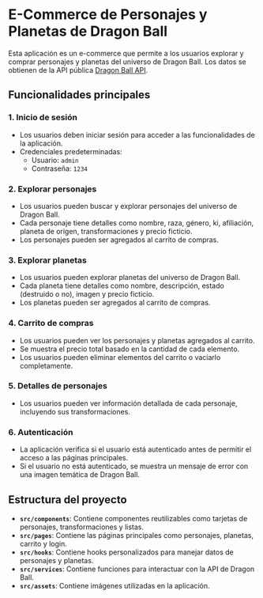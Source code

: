# E-Commerce de Personajes y Planetas de Dragon Ball

Esta aplicación es un e-commerce que permite a los usuarios explorar y comprar personajes y planetas del universo de Dragon Ball. Los datos se obtienen de la API pública [Dragon Ball API](https://web.dragonball-api.com/).

## Funcionalidades principales

### 1. **Inicio de sesión**
- Los usuarios deben iniciar sesión para acceder a las funcionalidades de la aplicación.
- Credenciales predeterminadas:
  - Usuario: `admin`
  - Contraseña: `1234`

### 2. **Explorar personajes**
- Los usuarios pueden buscar y explorar personajes del universo de Dragon Ball.
- Cada personaje tiene detalles como nombre, raza, género, ki, afiliación, planeta de origen, transformaciones y precio ficticio.
- Los personajes pueden ser agregados al carrito de compras.

### 3. **Explorar planetas**
- Los usuarios pueden explorar planetas del universo de Dragon Ball.
- Cada planeta tiene detalles como nombre, descripción, estado (destruido o no), imagen y precio ficticio.
- Los planetas pueden ser agregados al carrito de compras.

### 4. **Carrito de compras**
- Los usuarios pueden ver los personajes y planetas agregados al carrito.
- Se muestra el precio total basado en la cantidad de cada elemento.
- Los usuarios pueden eliminar elementos del carrito o vaciarlo completamente.

### 5. **Detalles de personajes**
- Los usuarios pueden ver información detallada de cada personaje, incluyendo sus transformaciones.

### 6. **Autenticación**
- La aplicación verifica si el usuario está autenticado antes de permitir el acceso a las páginas principales.
- Si el usuario no está autenticado, se muestra un mensaje de error con una imagen temática de Dragon Ball.



## Estructura del proyecto

- **`src/components`**: Contiene componentes reutilizables como tarjetas de personajes, transformaciones y listas.
- **`src/pages`**: Contiene las páginas principales como personajes, planetas, carrito y login.
- **`src/hooks`**: Contiene hooks personalizados para manejar datos de personajes y planetas.
- **`src/services`**: Contiene funciones para interactuar con la API de Dragon Ball.
- **`src/assets`**: Contiene imágenes utilizadas en la aplicación.

